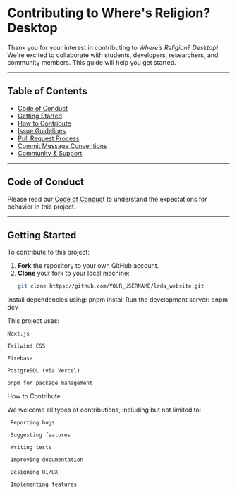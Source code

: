 # Contributing to Where's Religion? Desktop

Thank you for your interest in contributing to *Where’s Religion? Desktop*! We're excited to collaborate with students, developers, researchers, and community members. This guide will help you get started.

---

## Table of Contents

- [Code of Conduct](#code-of-conduct)
- [Getting Started](#getting-started)
- [How to Contribute](#how-to-contribute)
- [Issue Guidelines](#issue-guidelines)
- [Pull Request Process](#pull-request-process)
- [Commit Message Conventions](#commit-message-conventions)
- [Community & Support](#community--support)

---

## Code of Conduct

Please read our [Code of Conduct](./CODE_OF_CONDUCT.md) to understand the expectations for behavior in this project.

---

## Getting Started

To contribute to this project:

1. **Fork** the repository to your own GitHub account.
2. **Clone** your fork to your local machine:
   ```bash
   git clone https://github.com/YOUR_USERNAME/lrda_website.git

Install dependencies using:
pnpm install
Run the development server:
pnpm dev

This project uses:

    Next.js

    Tailwind CSS

    Firebase

    PostgreSQL (via Vercel)

    pnpm for package management

How to Contribute

We welcome all types of contributions, including but not limited to:

     Reporting bugs

     Suggesting features

     Writing tests

     Improving documentation

     Designing UI/UX

     Implementing features
